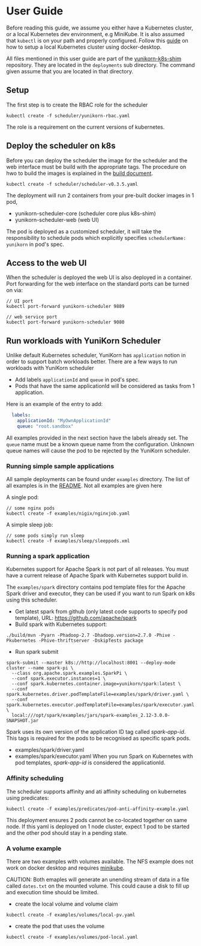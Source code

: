 # User Guide

Before reading this guide, we assume you either have a Kubernetes cluster, or a local Kubernetes dev environment, e.g MiniKube.
It is also assumed that `kubectl` is on your path and properly configured.
Follow this [guide](./env-setup.md) on how to setup a local Kubernetes cluster using docker-desktop.

All files mentioned in this user guide are part of the [yunikorn-k8s-shim](https://github.com/cloudera/yunikorn-k8shim) repository.
They are located in the `deployments` sub directory. The command given assume that you are located in that directory.

## Setup
The first step is to create the RBAC role for the scheduler
```
kubectl create -f scheduler/yunikorn-rbac.yaml
```
The role is a requirement on the current versions of kubernetes.

## Deploy the scheduler on k8s
Before you can deploy the scheduler the image for the scheduler and the web interface must be build with the appropriate tags.
The procedure on hwo to build the images is explained in the [build document](./build.md).
```
kubectl create -f scheduler/scheduler-v0.3.5.yaml
```
The deployment will run 2 containers from your pre-built docker images in 1 pod,

* yunikorn-scheduler-core (scheduler core plus k8s-shim)
* yunikorn-scheduler-web (web UI)

The pod is deployed as a customized scheduler, it will take the responsibility to schedule pods which explicitly specifies `schedulerName: yunikorn` in pod's spec.

## Access to the web UI
When the scheduler is deployed the web UI is also deployed in a container.
Port forwarding for the web interface on the standard ports can be turned on via:
```
// UI port
kubectl port-forward yunikorn-scheduler 9889

// web service port
kubectl port-forward yunikorn-scheduler 9080
```

## Run workloads with YuniKorn Scheduler

Unlike default Kubernetes scheduler, YuniKorn has `application` notion in order to support batch workloads better.
There are a few ways to run workloads with YuniKorn scheduler

- Add labels `applicationId` and `queue` in pod's spec.
- Pods that have the same applicationId will be considered as tasks from 1 application.

Here is an example of the entry to add:
```yaml
  labels:
    applicationId: "MyOwnApplicationId"
    queue: "root.sandbox"
```   
All examples provided in the next section have the labels already set. The `queue` name must be a known queue name from the configuration.
Unknown queue names will cause the pod to be rejected by the YuniKorn scheduler.  

### Running simple sample applications

All sample deployments can be found under `examples` directory.
The list of all examples is in the [README](https://github.com/cloudera/yunikorn-k8shim/blob/master/deployments/examples).
Not all examples are given here

A single pod: 
```
// some nginx pods
kubectl create -f examples/nigix/nginxjob.yaml
```
A simple sleep job:
```
// some pods simply run sleep
kubectl create -f examples/sleep/sleeppods.xml
```

### Running a spark application
Kubernetes support for Apache Spark is not part of all releases. You must have a current release of Apache Spark with Kubernetes support build in. 

The `examples/spark` directory contains pod template files for the Apache Spark driver and executor, they can be used if you want to run Spark on k8s using this scheduler.

* Get latest spark from github (only latest code supports to specify pod template), URL: https://github.com/apache/spark
* Build spark with Kubernetes support:
```
./build/mvn -Pyarn -Phadoop-2.7 -Dhadoop.version=2.7.0 -Phive -Pkubernetes -Phive-thriftserver -DskipTests package
```
* Run spark submit
```
spark-submit --master k8s://http://localhost:8001 --deploy-mode cluster --name spark-pi \
  --class org.apache.spark.examples.SparkPi \
  --conf spark.executor.instances=1 \
  --conf spark.kubernetes.container.image=yunikorn/spark:latest \
  --conf spark.kubernetes.driver.podTemplateFile=examples/spark/driver.yaml \
  --conf spark.kubernetes.executor.podTemplateFile=examples/spark/executor.yaml \
  local:///opt/spark/examples/jars/spark-examples_2.12-3.0.0-SNAPSHOT.jar
```

Spark uses its own version of the application ID tag called *spark-app-id*. This tags is required for the pods to be recognised as specific spark pods.  
* examples/spark/driver.yaml
* examples/spark/executor.yaml
When you run Spark on Kubernetes with pod templates, *spark-app-id* is considered the applicationId.   

### Affinity scheduling
The scheduler supports affinity and ati affinity scheduling on kubernetes using predicates:
```
kubectl create -f examples/predicates/pod-anti-affinity-example.yaml
```
This deployment ensures 2 pods cannot be co-located together on same node.
If this yaml is deployed on 1 node cluster, expect 1 pod to be started and the other pod should stay in a pending state.

### A volume example
There are two examples with volumes available. The NFS example does not work on docker desktop and requires [minikube](https://kubernetes.io/docs/tasks/tools/install-minikube/).

CAUTION: Both emaples will generate an unending stream of data in a file called `dates.txt` on the mounted volume. This could cause a disk to fill up and execution time should be limited. 
* create the local volume and volume claim
```
kubectl create -f examples/volumes/local-pv.yaml
```
* create the pod that uses the volume
```
kubectl create -f examples/volumes/pod-local.yaml
```
